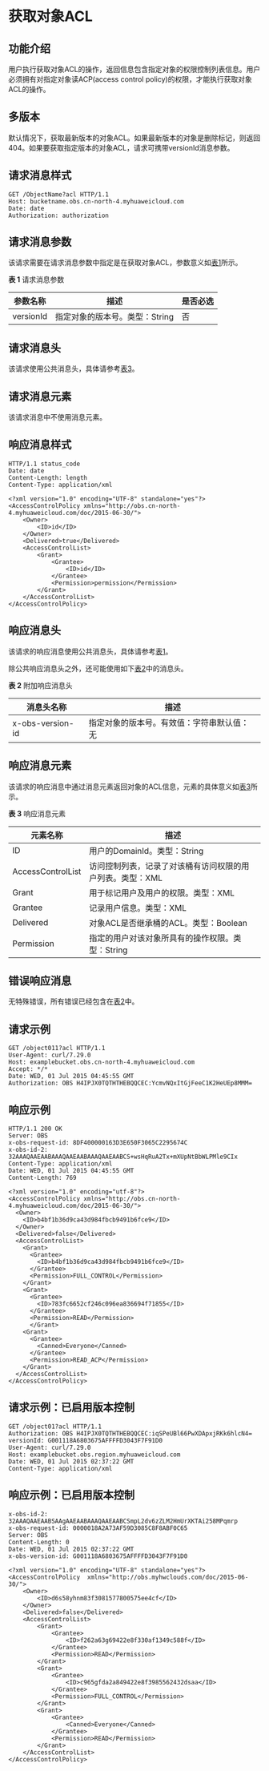 # 获取对象ACL<a name="obs_04_0090"></a>

## 功能介绍<a name="section5584184924715"></a>

用户执行获取对象ACL的操作，返回信息包含指定对象的权限控制列表信息。用户必须拥有对指定对象读ACP\(access control policy\)的权限，才能执行获取对象ACL的操作。

## 多版本<a name="section53856681"></a>

默认情况下，获取最新版本的对象ACL。如果最新版本的对象是删除标记，则返回404。如果要获取指定版本的对象ACL，请求可携带versionId消息参数。

## 请求消息样式<a name="section14948084"></a>

```
GET /ObjectName?acl HTTP/1.1 
Host: bucketname.obs.cn-north-4.myhuaweicloud.com 
Date: date
Authorization: authorization
```

## 请求消息参数<a name="section315031"></a>

该请求需要在请求消息参数中指定是在获取对象ACL，参数意义如[表1](#table22962068)所示。

**表 1**  请求消息参数

|**参数名称**|**描述**|**是否必选**|
|--|--|--|
|versionId|指定对象的版本号。类型：String|否|


## 请求消息头<a name="section2835283"></a>

该请求使用公共消息头，具体请参考[表3](构造请求.md#table25197309)。

## 请求消息元素<a name="section25517554"></a>

该请求消息中不使用消息元素。

## 响应消息样式<a name="section28331395"></a>

```
HTTP/1.1 status_code
Date: date
Content-Length: length
Content-Type: application/xml 

<?xml version="1.0" encoding="UTF-8" standalone="yes"?> 
<AccessControlPolicy xmlns="http://obs.cn-north-4.myhuaweicloud.com/doc/2015-06-30/"> 
    <Owner> 
        <ID>id</ID> 
    </Owner> 
    <Delivered>true</Delivered>
    <AccessControlList> 
        <Grant> 
            <Grantee> 
                <ID>id</ID> 
            </Grantee> 
            <Permission>permission</Permission> 
        </Grant> 
    </AccessControlList> 
</AccessControlPolicy>
```

## 响应消息头<a name="section53655969"></a>

该请求的响应消息使用公共消息头，具体请参考[表1](返回结果.md#d0e686)。

除公共响应消息头之外，还可能使用如下[表2](#table995015721520)中的消息头。

**表 2**  附加响应消息头

|消息头名称|描述|
|--|--|
|x-obs-version-id|指定对象的版本号。有效值：字符串默认值：无|


## 响应消息元素<a name="section13141676"></a>

该请求的响应消息中通过消息元素返回对象的ACL信息，元素的具体意义如[表3](#table23161487)所示。

**表 3**  响应消息元素

|**元素名称**|**描述**|
|--|--|
|ID|用户的DomainId。类型：String|
|AccessControlList|访问控制列表，记录了对该桶有访问权限的用户列表。类型：XML|
|Grant|用于标记用户及用户的权限。类型：XML|
|Grantee|记录用户信息。类型：XML|
|Delivered|对象ACL是否继承桶的ACL。类型：Boolean|
|Permission|指定的用户对该对象所具有的操作权限。类型：String|


## 错误响应消息<a name="section51166221"></a>

无特殊错误，所有错误已经包含在[表2](错误码.md#d0e843)中。

## 请求示例<a name="section339018376100"></a>

```
GET /object011?acl HTTP/1.1
User-Agent: curl/7.29.0
Host: examplebucket.obs.cn-north-4.myhuaweicloud.com
Accept: */*
Date: WED, 01 Jul 2015 04:45:55 GMT
Authorization: OBS H4IPJX0TQTHTHEBQQCEC:YcmvNQxItGjFeeC1K2HeUEp8MMM=
```

## 响应示例<a name="section179715418192"></a>

```
HTTP/1.1 200 OK
Server: OBS
x-obs-request-id: 8DF400000163D3E650F3065C2295674C
x-obs-id-2: 32AAAQAAEAABAAAQAAEAABAAAQAAEAABCS+wsHqRuA2Tx+mXUpNtBbWLPMle9CIx
Content-Type: application/xml
Date: WED, 01 Jul 2015 04:45:55 GMT
Content-Length: 769

<?xml version="1.0" encoding="utf-8"?>
<AccessControlPolicy xmlns="http://obs.cn-north-4.myhuaweicloud.com/doc/2015-06-30/"> 
  <Owner> 
    <ID>b4bf1b36d9ca43d984fbcb9491b6fce9</ID> 
  </Owner>  
  <Delivered>false</Delivered> 
  <AccessControlList> 
    <Grant> 
      <Grantee> 
        <ID>b4bf1b36d9ca43d984fbcb9491b6fce9</ID> 
      </Grantee>  
      <Permission>FULL_CONTROL</Permission> 
    </Grant>  
    <Grant> 
      <Grantee> 
        <ID>783fc6652cf246c096ea836694f71855</ID> 
      </Grantee>  
      <Permission>READ</Permission>  
      </Grant>  
    <Grant> 
      <Grantee> 
        <Canned>Everyone</Canned> 
      </Grantee>  
      <Permission>READ_ACP</Permission> 
    </Grant> 
  </AccessControlList> 
</AccessControlPolicy>
```

## 请求示例：已启用版本控制<a name="section1512511218519"></a>

```
GET /object01?acl HTTP/1.1
Authorization: OBS H4IPJX0TQTHTHEBQQCEC:iqSPeUBl66PwXDApxjRKk6hlcN4=
versionId: G001118A6803675AFFFFD3043F7F91D0
User-Agent: curl/7.29.0
Host: examplebucket.obs.region.myhuaweicloud.com
Date: WED, 01 Jul 2015 02:37:22 GMT
Content-Type: application/xml
```

## 响应示例：已启用版本控制<a name="section4839225185411"></a>

```
x-obs-id-2: 32AAAQAAEAABSAAgAAEAABAAAQAAEAABCSmpL2dv6zZLM2HmUrXKTAi258MPqmrp
x-obs-request-id: 0000018A2A73AF59D3085C8F8ABF0C65
Server: OBS
Content-Length: 0
Date: WED, 01 Jul 2015 02:37:22 GMT
x-obs-version-id: G001118A6803675AFFFFD3043F7F91D0
 
<?xml version="1.0" encoding="UTF-8" standalone="yes"?>
<AccessControlPolicy  xmlns="http://obs.myhwclouds.com/doc/2015-06-30/">
    <Owner>
        <ID>d6s58yhnm83f3081577800575ee4cf</ID>
    </Owner>
    <Delivered>false</Delivered>
    <AccessControlList>
        <Grant>
            <Grantee>
                <ID>f262a63g69422e8f330af1349c588f</ID>
            </Grantee>
            <Permission>READ</Permission>
        </Grant>
        <Grant>
            <Grantee>
                <ID>c965gfda2a849422e8f3985562432dsaa</ID>
            </Grantee>
            <Permission>FULL_CONTROL</Permission>
        </Grant>
        <Grant>
            <Grantee>
                <Canned>Everyone</Canned>
            </Grantee>
            <Permission>READ</Permission>
        </Grant>
    </AccessControlList>
</AccessControlPolicy>
```

